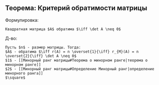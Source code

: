 ## Теорема: Критерий обратимости матрицы
Формулировка:
```spoiler-markdown
Квадратная матрица $A$ обратима $\iff \det A \neq 0$
```

Д-во:
```spoiler-markdown
Пусть $n$ - размер матрицы. Тогда:
$A$ - обратима $\iff r(A) = n \overset{1}{\iff} r_{M}(A) = n \overset{2}{\iff} \det A \neq 0$
$1$ - [[Минорный ранг матрицы#Теорема о минорном ранге|теорема о минорном ранге]]
$2$ - [[Минорный ранг матрицы#Определение Минорный ранг|определение минорного ранга]]
$\square$
```
